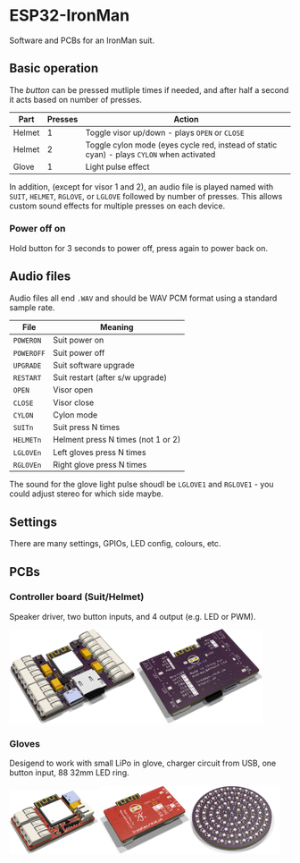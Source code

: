 # ESP32-IronMan

Software and PCBs for an IronMan suit.

## Basic operation

The *button* can be pressed mutliple times if needed, and after half a second it acts based on number of presses.

|Part|Presses|Action|
|----|-------|------|
|Helmet|1|Toggle visor up/down - plays `OPEN` or `CLOSE`|
|Helmet|2|Toggle cylon mode (eyes cycle red, instead of static cyan) - plays `CYLON` when activated|
|Glove|1|Light pulse effect|

In addition, (except for visor 1 and 2), an audio file is played named with `SUIT`, `HELMET`, `RGLOVE`, or `LGLOVE` followed by number of presses. This allows custom sound effects for multiple presses on each device.

### Power off on

Hold button for 3 seconds to power off, press again to power back on.

## Audio files

Audio files all end `.WAV` and should be WAV PCM format using a standard sample rate.

|File|Meaning|
|----|-------|
|`POWERON`|Suit power on|
|`POWEROFF`|Suit power off|
|`UPGRADE`|Suit software upgrade|
|`RESTART`|Suit restart (after s/w upgrade)|
|`OPEN`|Visor open|
|`CLOSE`|Visor close|
|`CYLON`|Cylon mode|
|`SUITn`|Suit press N times|
|`HELMETn`|Helment press N times (not 1 or 2)|
|`LGLOVEn`|Left gloves press N times|
|`RGLOVEn`|Right glove press N times|

The sound for the glove light pulse shoudl be `LGLOVE1` and `RGLOVE1` - you could adjust stereo for which side maybe.

## Settings

There are many settings, GPIOs, LED config, colours, etc.

## PCBs

### Controller board (Suit/Helmet)

Speaker driver, two button inputs, and 4 output (e.g. LED or PWM).

<img width=45% src='PCB/IronMan/IronMan.png'><img width=45% src='PCB/IronMan/IronMan-bottom.png'>

### Gloves

Desigend to work with small LiPo in glove, charger circuit from USB, one button input, 88 32mm LED ring.

<img width=32% src='PCB/Glove/Glove.png'><img width=32% src='PCB/Glove/Glove-bottom.png'><img width=32% src=https://raw.githubusercontent.com/revk/ESP32-LED/refs/heads/main/PCB/LED32/LED.png>
